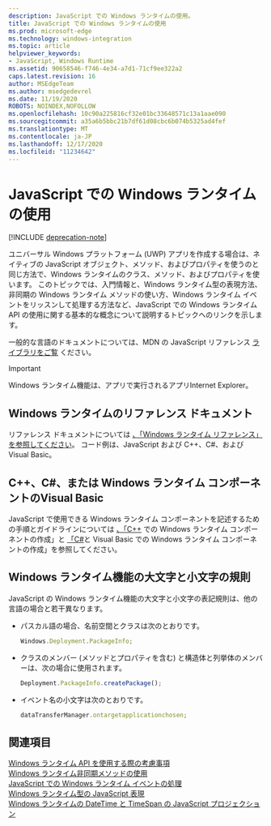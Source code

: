 ```yaml
---
description: JavaScript での Windows ランタイムの使用。
title: JavaScript での Windows ランタイムの使用
ms.prod: microsoft-edge
ms.technology: windows-integration
ms.topic: article
helpviewer_keywords:
- JavaScript, Windows Runtime
ms.assetid: 90658546-f746-4e34-a7d1-71cf9ee322a2
caps.latest.revision: 16
author: MSEdgeTeam
ms.author: msedgedevrel
ms.date: 11/19/2020
ROBOTS: NOINDEX,NOFOLLOW
ms.openlocfilehash: 10c90a225816cf32e01bc33648571c13a1aae090
ms.sourcegitcommit: a35a6b5bbc21b7df61d08cbc6b074b5325ad4fef
ms.translationtype: MT
ms.contentlocale: ja-JP
ms.lasthandoff: 12/17/2020
ms.locfileid: "11234642"
---
```

# JavaScript での Windows ランタイムの使用  

[!INCLUDE [deprecation-note](../includes/legacy-edge-note.md)]  

ユニバーサル Windows プラットフォーム \(UWP\) アプリを作成する場合は、ネイティブの JavaScript オブジェクト、メソッド、およびプロパティを使うのと同じ方法で、Windows ランタイムのクラス、メソッド、およびプロパティを使います。  このトピックでは、入門情報と、Windows ランタイム型の表現方法、非同期の Windows ランタイム メソッドの使い方、Windows ランタイム イベントをリッスンして処理する方法など、JavaScript での Windows ランタイム API の使用に関する基本的な概念について説明するトピックへのリンクを示します。  

一般的な言語のドキュメントについては、MDN の JavaScript リファレンス [ライブラリをご覧][MDNJavascriptReference] ください。  

> [!IMPORTANT]
> Windows ランタイム機能は、アプリで実行されるアプリInternet Explorer。  

## Windows ランタイムのリファレンス ドキュメント  

リファレンス ドキュメントについては [、「Windows ランタイム リファレンス」を参照してください][UwpApiIndex]。  コード例は、JavaScript および C++、C#、および Visual Basic。  

## C++、C#、または Windows ランタイム コンポーネントのVisual Basic  

JavaScript で使用できる Windows ランタイム コンポーネントを記述するための手順とガイドラインについては [、「C++][WindowsUwpWinrtCpp] での Windows ランタイム コンポーネントの作成」と [「C#][WindowsUwpWinrtCsharpVb]と Visual Basic での Windows ランタイム コンポーネントの作成」を参照してください。  

## Windows ランタイム機能の大文字と小文字の規則  

JavaScript の Windows ランタイム機能の大文字と小文字の表記規則は、他の言語の場合と若干異なります。  

*   パスカル語の場合、名前空間とクラスは次のとおりです。  
    
    ```javascript
    Windows.Deployment.PackageInfo;
    ```  
    
*   クラスのメンバー (メソッドとプロパティを含む) と構造体と列挙体のメンバーは、次の場合に使用されます。  
    
    ```javascript
    Deployment.PackageInfo.createPackage();
    ```  
    
*   イベント名の小文字は次のとおりです。  
    
    ```javascript
    dataTransferManager.ontargetapplicationchosen;
    ```  

## 関連項目  

[Windows ランタイム API を使用する際の考慮事項][WindowsRuntimeConsiderationsApi]  
[Windows ランタイム非同期メソッドの使用][WindowsRuntimeAsynchronousMethods]   
[JavaScript での Windows ランタイム イベントの処理][WindowsRuntimeEventsJavascript]   
[Windows ランタイム型の JavaScript 表現][WindowsRuntimeJavascriptTypes]   
[Windows ランタイムの DateTime と TimeSpan の JavaScript プロジェクション][WindowsRuntimeDatetimeTimespan]  

<!-- links  -->  

[WindowsRuntimeConsiderationsApi]: ./considerations-when-using-the-windows-runtime-api.md "Windows ランタイム API を使用する場合の考慮事項 |Microsoft Docs"  
[WindowsRuntimeEventsJavascript]: ./handling-windows-runtime-events-in-javascript.md "JavaScript での Windows ランタイム イベントの処理 |Microsoft Docs"  
[WindowsRuntimeJavascriptTypes]: ./javascript-representation-of-windows-runtime-types.md "Windows ランタイム型の JavaScript 表現 |Microsoft Docs"  
[WindowsRuntimeAsynchronousMethods]: ./using-windows-runtime-asynchronous-methods.md "Windows ランタイム非同期メソッドの使用 |Microsoft Docs"  
[WindowsRuntimeDatetimeTimespan]: ./windows-runtime-datetime-and-timespan-representations.md "Windows ランタイムの DateTime と TimeSpan の表現 |Microsoft Docs"  

[UwpApiIndex]: /uwp/api/index "Windows UWP 名前空間 |Microsoft Docs"  
[WindowsUwpWinrtCpp]: /windows/uwp/winrt-components/creating-windows-runtime-components-in-cpp "C++/CX を使った Windows ランタイム コンポーネント |Microsoft Docs"  
[WindowsUwpWinrtCsharpVb]: /windows/uwp/winrt-components/creating-windows-runtime-components-in-csharp-and-visual-basic "C# と Visual Basic を使った Windows ランタイム コンポーネント |Microsoft Docs"  

[MDNJavascriptReference]: https://developer.mozilla.org/docs/Web/JavaScript/Reference "JavaScript リファレンス |MDN"  
